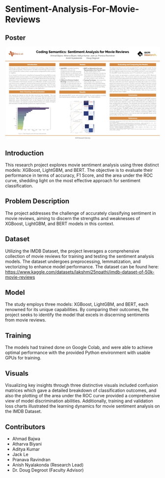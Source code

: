# Sentiment-Analysis-For-Movie-Reviews

## Poster
![](./poster.jpg)

## Introduction
This research project explores movie sentiment analysis using three distinct models: XGBoost, LightGBM, and BERT. The objective is to evaluate their performance in terms of accuracy, F1 Score, and the area under the ROC curve, shedding light on the most effective approach for sentiment classification.

## Problem Description
The project addresses the challenge of accurately classifying sentiment in movie reviews, aiming to discern the strengths and weaknesses of  XGBoost, LightGBM, and BERT models in this context.

## Dataset
Utilizing the IMDB Dataset, the project leverages a comprehensive collection of movie reviews for training and testing the sentiment analysis models. The dataset undergoes preprocessing, lemmatization, and vectorizing to enhance model performance. The dataset can be found here: https://www.kaggle.com/datasets/lakshmi25npathi/imdb-dataset-of-50k-movie-reviews 

## Model
The study employs three models:  XGBoost, LightGBM, and BERT, each renowned for its unique capabilities. By comparing their outcomes, the project seeks to identify the model that excels in discerning sentiments from movie reviews.

## Training
The models had trained done on Google Colab, and were able to achieve optimal performance with the provided Python environment with usable GPUs for training.

## Visuals
Visualizing key insights through three distinctive visuals included confusion matrices which gave a detailed breakdown of classification outcomes, and also the plotting of the area under the ROC curve provided a comprehensive view of model discrimination abilities. Additionally, training and validation loss charts illustrated the learning dynamics for movie sentiment analysis on the IMDB Dataset.


## Contributors
- Ahmad Bajwa
- Atharva Biyani
- Aditya Kumar
- Jack Le
- Pranava Ravindran
- Anish Nyalakonda (Research Lead)
- Dr. Doug Degroot (Faculty Advisor)
